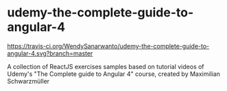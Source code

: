 # udemy-the-complete-guide-to-angular-4
https://travis-ci.org/WendySanarwanto/udemy-the-complete-guide-to-angular-4.svg?branch=master

A collection of ReactJS exercises samples based on tutorial videos of Udemy's "The Complete guide to Angular 4" course, created by Maximilian Schwarzmüller
